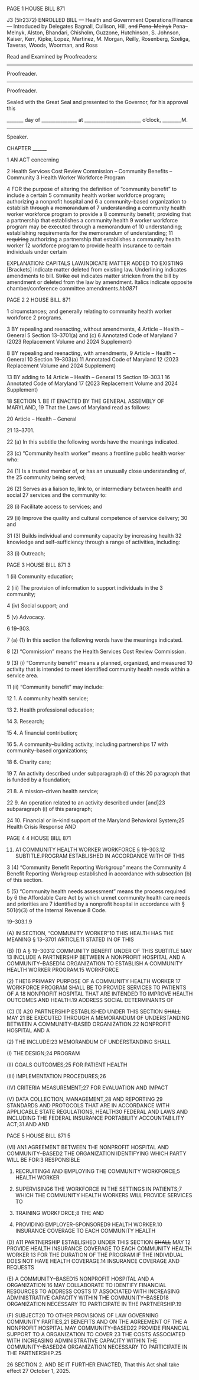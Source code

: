 PAGE 1
HOUSE BILL 871

J3 (5lr2372)
ENROLLED BILL
— Health and Government Operations/Finance —
Introduced by Delegates Bagnall, Cullison, Hill, ~~and~~ ~~Pena–Melnyk~~ Pena–Melnyk,
Alston, Bhandari, Chisholm, Guzzone, Hutchinson, S. Johnson, Kaiser,
Kerr, Kipke, Lopez, Martinez, M. Morgan, Reilly, Rosenberg, Szeliga,
Taveras, Woods, Woorman, and Ross

Read and Examined by Proofreaders:

_______________________________________________
Proofreader.
_______________________________________________
Proofreader.

Sealed with the Great Seal and presented to the Governor, for his approval this

_______ day of _______________ at ________________________ o’clock, ________M.

______________________________________________
Speaker.

CHAPTER ______

1 AN ACT concerning

2 Health Services Cost Review Commission – Community Benefits – Community
3 Health Worker Workforce Program

4 FOR the purpose of altering the definition of “community benefit” to include a certain
5 community health worker workforce program; authorizing a nonprofit hospital and
6 a community–based organization to establish ~~through~~ ~~a~~ ~~memorandum~~ ~~of~~
7 ~~understanding~~ a community health worker workforce program to provide a
8 community benefit; providing that a partnership that establishes a community health
9 worker workforce program may be executed through a memorandum of
10 understanding; establishing requirements for the memorandum of understanding;
11 ~~requiring~~ authorizing a partnership that establishes a community health worker
12 workforce program to provide health insurance to certain individuals under certain

EXPLANATION: CAPITALS LAW.INDICATE MATTER ADDED TO EXISTING
[Brackets] indicate matter deleted from existing law.
Underlining indicates amendments to bill.
~~Strike~~ ~~out~~ indicates matter stricken from the bill by amendment or deleted from the law by
amendment.
Italics indicate opposite chamber/conference committee amendments.*hb0871*

PAGE 2
2 HOUSE BILL 871

1 circumstances; and generally relating to community health worker workforce
2 programs.

3 BY repealing and reenacting, without amendments,
4 Article – Health – General
5 Section 13–3701(a) and (c)
6 Annotated Code of Maryland
7 (2023 Replacement Volume and 2024 Supplement)

8 BY repealing and reenacting, with amendments,
9 Article – Health – General
10 Section 19–303(a)
11 Annotated Code of Maryland
12 (2023 Replacement Volume and 2024 Supplement)

13 BY adding to
14 Article – Health – General
15 Section 19–303.1
16 Annotated Code of Maryland
17 (2023 Replacement Volume and 2024 Supplement)

18 SECTION 1. BE IT ENACTED BY THE GENERAL ASSEMBLY OF MARYLAND,
19 That the Laws of Maryland read as follows:

20 Article – Health – General

21 13–3701.

22 (a) In this subtitle the following words have the meanings indicated.

23 (c) “Community health worker” means a frontline public health worker who:

24 (1) Is a trusted member of, or has an unusually close understanding of, the
25 community being served;

26 (2) Serves as a liaison to, link to, or intermediary between health and social
27 services and the community to:

28 (i) Facilitate access to services; and

29 (ii) Improve the quality and cultural competence of service delivery;
30 and

31 (3) Builds individual and community capacity by increasing health
32 knowledge and self–sufficiency through a range of activities, including:

33 (i) Outreach;

PAGE 3
HOUSE BILL 871 3

1 (ii) Community education;

2 (iii) The provision of information to support individuals in the
3 community;

4 (iv) Social support; and

5 (v) Advocacy.

6 19–303.

7 (a) (1) In this section the following words have the meanings indicated.

8 (2) “Commission” means the Health Services Cost Review Commission.

9 (3) (i) “Community benefit” means a planned, organized, and measured
10 activity that is intended to meet identified community health needs within a service area.

11 (ii) “Community benefit” may include:

12 1. A community health service;

13 2. Health professional education;

14 3. Research;

15 4. A financial contribution;

16 5. A community–building activity, including partnerships
17 with community–based organizations;

18 6. Charity care;

19 7. An activity described under subparagraph (i) of this
20 paragraph that is funded by a foundation;

21 8. A mission–driven health service;

22 9. An operation related to an activity described under
[and]23 subparagraph (i) of this paragraph;

24 10. Financial or in–kind support of the Maryland Behavioral
System;25 Health Crisis Response AND

PAGE 4
4 HOUSE BILL 871

11. A1 COMMUNITY HEALTH WORKER WORKFORCE
§ 19–303.12 SUBTITLE.PROGRAM ESTABLISHED IN ACCORDANCE WITH OF THIS

3 (4) “Community Benefit Reporting Workgroup” means the Community
4 Benefit Reporting Workgroup established in accordance with subsection (b) of this section.

5 (5) “Community health needs assessment” means the process required by
6 the Affordable Care Act by which unmet community health care needs and priorities are
7 identified by a nonprofit hospital in accordance with § 501(r)(3) of the Internal Revenue
8 Code.

19–303.1.9

(A) IN SECTION, “COMMUNITY WORKER”10 THIS HEALTH HAS THE MEANING
§ 13–3701 ARTICLE.11 STATED IN OF THIS

(B) (1) A § 19–30312 COMMUNITY BENEFIT UNDER OF THIS SUBTITLE MAY
13 INCLUDE A PARTNERSHIP BETWEEN A NONPROFIT HOSPITAL AND A
COMMUNITY–BASED14 ORGANIZATION TO ESTABLISH A COMMUNITY HEALTH WORKER
PROGRAM.15 WORKFORCE

(2) THE16 PRIMARY PURPOSE OF A COMMUNITY HEALTH WORKER
17 WORKFORCE PROGRAM SHALL BE TO PROVIDE SERVICES TO PATIENTS OF A
18 NONPROFIT HOSPITAL THAT ARE INTENDED TO IMPROVE HEALTH OUTCOMES AND
HEALTH.19 ADDRESS SOCIAL DETERMINANTS OF

(C) (1) A20 PARTNERSHIP ESTABLISHED UNDER THIS SECTION ~~SHALL~~ MAY
21 BE EXECUTED THROUGH A MEMORANDUM OF UNDERSTANDING BETWEEN A
COMMUNITY–BASED ORGANIZATION.22 NONPROFIT HOSPITAL AND A

(2) THE INCLUDE:23 MEMORANDUM OF UNDERSTANDING SHALL

(I) THE DESIGN;24 PROGRAM

(II) GOALS OUTCOMES;25 FOR PATIENT HEALTH

(III) IMPLEMENTATION PROCEDURES;26

(IV) CRITERIA MEASUREMENT;27 FOR EVALUATION AND IMPACT

(V) DATA COLLECTION, MANAGEMENT,28 AND REPORTING
29 STANDARDS AND PROTOCOLS THAT ARE IN ACCORDANCE WITH APPLICABLE
STATE REGULATIONS, HEALTH30 FEDERAL AND LAWS AND INCLUDING THE FEDERAL
INSURANCE PORTABILITY ACCOUNTABILITY ACT;31 AND AND

PAGE 5
HOUSE BILL 871 5

(VI) AN1 AGREEMENT BETWEEN THE NONPROFIT HOSPITAL AND
COMMUNITY–BASED2 THE ORGANIZATION IDENTIFYING WHICH PARTY WILL BE
FOR:3 RESPONSIBLE

1. RECRUITING4 AND EMPLOYING THE COMMUNITY
WORKFORCE;5 HEALTH WORKER

2. SUPERVISING6 THE WORKFORCE IN THE SETTINGS IN
PATIENTS;7 WHICH THE COMMUNITY HEALTH WORKERS WILL PROVIDE SERVICES TO

3. TRAINING WORKFORCE;8 THE AND

4. PROVIDING EMPLOYER–SPONSORED9 HEALTH
WORKER.10 INSURANCE COVERAGE TO EACH COMMUNITY HEALTH

(D) A11 PARTNERSHIP ESTABLISHED UNDER THIS SECTION ~~SHALL~~ MAY
12 PROVIDE HEALTH INSURANCE COVERAGE TO EACH COMMUNITY HEALTH WORKER
13 FOR THE DURATION OF THE PROGRAM IF THE INDIVIDUAL DOES NOT HAVE HEALTH
COVERAGE.14 INSURANCE COVERAGE AND REQUESTS

(E) A COMMUNITY–BASED15 NONPROFIT HOSPITAL AND A ORGANIZATION
16 MAY COLLABORATE TO IDENTIFY FINANCIAL RESOURCES TO ADDRESS COSTS
17 ASSOCIATED WITH INCREASING ADMINISTRATIVE CAPACITY WITHIN THE
COMMUNITY–BASED18 ORGANIZATION NECESSARY TO PARTICIPATE IN THE
PARTNERSHIP.19

(F) SUBJECT20 TO OTHER PROVISIONS OF LAW GOVERNING COMMUNITY
PARTIES,21 BENEFITS AND ON THE AGREEMENT OF THE A NONPROFIT HOSPITAL MAY
COMMUNITY–BASED22 PROVIDE FINANCIAL SUPPORT TO A ORGANIZATION TO COVER
23 THE COSTS ASSOCIATED WITH INCREASING ADMINISTRATIVE CAPACITY WITHIN THE
COMMUNITY–BASED24 ORGANIZATION NECESSARY TO PARTICIPATE IN THE
PARTNERSHIP.25

26 SECTION 2. AND BE IT FURTHER ENACTED, That this Act shall take effect
27 October 1, 2025.